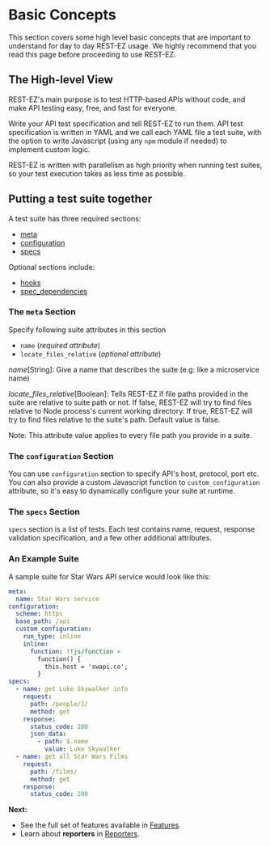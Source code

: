 # Basic Concepts

This section covers some high level basic concepts that are important to understand for day to day REST-EZ usage. We highly recommend that you read this page before proceeding to use REST-EZ.

## The High-level View

REST-EZ's main purpose is to test HTTP-based APIs without code, and make API testing easy, free, and fast for everyone.

Write your API test specification and tell REST-EZ to run them. API test specification is written in YAML and we call each YAML file a test suite, with the option to write Javascript (using any `npm` module if needed) to implement custom logic.

REST-EZ is written with parallelism as high priority when running test suites, so your test execution takes as less time as possible.

## Putting a test suite together ##

A test suite has three required sections:

- [meta](#meta)
- [configuration](#configuration)
- [specs](#specs)

Optional sections include:

- [hooks](#hooks)
- [spec_dependencies](#/docs/features#intersuite-spec-dependencies)

### The `meta` Section ###

Specify following suite attributes in this section

- `name` (_required attribute_)
- `locate_files_relative` (_optional attribute_)

*name*[String]: Give a name that describes the suite (e.g: like a microservice name)

*locate_files_relative*[Boolean]: Tells REST-EZ if file paths provided in the suite are relative to suite path or not. If false, REST-EZ will try to find files relative to Node process's current working directory.
If true, REST-EZ will try to find files relative to the suite's path.
Default value is false.

Note: This attribute value applies to every file path you provide in a suite.

### The `configuration` Section ###

You can use `configuration` section to specify API's host, protocol, port etc. You can also provide a custom Javascript function to `custom_configuration` attribute, so it's easy to
dynamically configure your suite at runtime.

### The `specs` Section ###

`specs` section is a list of tests. Each test contains name, request, response validation specification, and a few other additional attributes.

### An Example Suite ###

A sample suite for Star Wars API service would look like this:

```yaml
meta:
  name: Star Wars service
configuration:
  scheme: https
  base_path: /api
  custom_configuration:
    run_type: inline
    inline:
      function: !!js/function >
        function() {
          this.host = 'swapi.co';
        }  
specs:
  - name: get Luke Skywalker info
    request:
      path: /people/1/
      method: get
    response:
      status_code: 200
      json_data:
        - path: $.name
          value: Luke Skywalker     
  - name: get all Star Wars Films
    request:
      path: /films/   
      method: get
    response:
      status_code: 200  
```

**Next:**

- See the full set of features available in [Features](features).
- Learn about  **reporters** in [Reporters](reporters).
